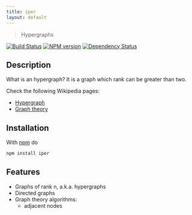 ```yaml
---
title: iper
layout: default
---
```


> Hypergraphs

[![Build Status](https://travis-ci.org/fibo/iper.png?branch=master)](https://travis-ci.org/fibo/iper.png?branch=master) [![NPM version](https://badge.fury.io/js/iper.png)](http://badge.fury.io/js/iper) [![Dependency Status](https://gemnasium.com/fibo/iper.png)](https://gemnasium.com/fibo/iper)

## Description

What is an hypergraph? It is a graph which rank can be greater than two.

Check the following Wikipedia pages:

* [Hypergraph](https://en.wikipedia.org/wiki/Hypergraph)
* [Graph theory](https://en.wikipedia.org/wiki/Graph_theory)

## Installation

With [npm](https://npmjs.org/) do

```bash
npm install iper
```

## Features

* Graphs of rank n, a.k.a. hypergraphs
* Directed graphs
* Graph theory algorithms:
  * adjacent nodes

